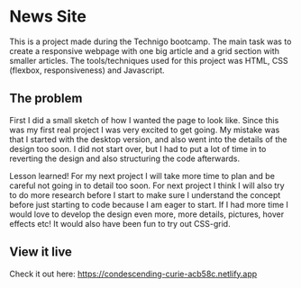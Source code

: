 # News Site
This is a project made during the Technigo bootcamp. The main task was to create a responsive webpage with one big article and a grid section with smaller articles. The tools/techniques used for this project was HTML, CSS (flexbox, responsiveness) and Javascript.

## The problem
First I did a small sketch of how I wanted the page to look like. Since this was my first real project I was very excited to get going. My mistake was that I started with the desktop version, and also went into the details of the design too soon. I did not start over, but I had to put a lot of time in to reverting the design and also structuring the code afterwards.

Lesson learned! For my next project I will take more time to plan and be careful not going in to detail too soon. For next project I think I will also try to do more research before I start to make sure I understand the concept before just starting to code because I am eager to start. If I had more time I would love to develop the design even more, more details, pictures, hover effects etc! It would also have been fun to try out CSS-grid. 

## View it live
Check it out here:
https://condescending-curie-acb58c.netlify.app
